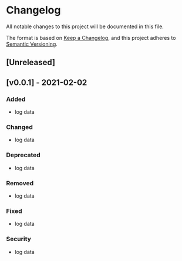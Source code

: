 # Changelog

All notable changes to this project will be documented in this file.

The format is based on [Keep a Changelog](https://keepachangelog.com/en/1.0.0/),
and this project adheres to [Semantic Versioning](https://semver.org/spec/v2.0.0.html).

## [Unreleased]

## [v0.0.1] - 2021-02-02

### Added

- log data

### Changed

- log data

### Deprecated

- log data

### Removed

- log data

### Fixed

- log data

### Security

- log data
